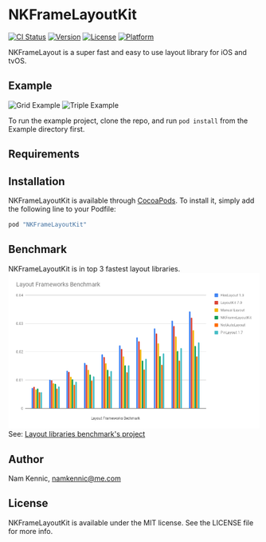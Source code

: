 # NKFrameLayoutKit

[![CI Status](http://img.shields.io/travis/kennic/NKFrameLayoutKit.svg?style=flat)](https://travis-ci.org/kennic/NKFrameLayoutKit)
[![Version](https://img.shields.io/cocoapods/v/NKFrameLayoutKit.svg?style=flat)](http://cocoapods.org/pods/NKFrameLayoutKit)
[![License](https://img.shields.io/cocoapods/l/NKFrameLayoutKit.svg?style=flat)](http://cocoapods.org/pods/NKFrameLayoutKit)
[![Platform](https://img.shields.io/cocoapods/p/NKFrameLayoutKit.svg?style=flat)](http://cocoapods.org/pods/NKFrameLayoutKit)

NKFrameLayout is a super fast and easy to use layout library for iOS and tvOS.

## Example

![Grid Example](/../master/example_grid.png?raw=true "NKGridFrameLayout example")
![Triple Example](/../master/example_triple.jpg?raw=true "NKTripleFrameLayout example")

To run the example project, clone the repo, and run `pod install` from the Example directory first.

## Requirements

## Installation

NKFrameLayoutKit is available through [CocoaPods](http://cocoapods.org). To install
it, simply add the following line to your Podfile:

```ruby
pod "NKFrameLayoutKit"
```

## Benchmark
NKFrameLayoutKit is in top 3 fastest layout libraries.
![Benchmark Results](/bechmark.png "Benchmark results")
See: [Layout libraries benchmark's project](https://github.com/kennic/LayoutFrameworkBenchmark)

## Author

Nam Kennic, namkennic@me.com

## License

NKFrameLayoutKit is available under the MIT license. See the LICENSE file for more info.
